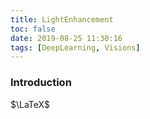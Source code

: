 ```yaml
---
title: LightEnhancement
toc: false
date: 2019-08-25 11:30:16
tags: [DeepLearning, Visions]
---
```

### Introduction

$\LaTeX$
